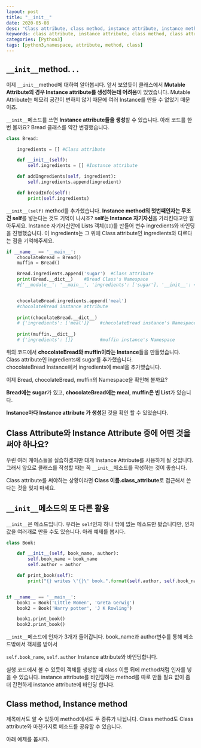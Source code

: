 ```yaml
---
layout: post
title: "__init__"
date: 2020-05-08
desc: "Class attribute, class method, instance attribute, instance method"
keywords: class attribute, instance attribute, class method, class attribute
categories: [Python3]
tags: [python3,namespace, attribute, method, class]
---
```


## `__init__`method. . .

이제 `__init__`method에 대하여 알아봅시다. 앞서 보았듯이 클래스에서 **Mutable Attribute의 경우 Instance attribute를 생성하는데 어려움**이 있었습니다. Mutable Attribute는 메모리 공간이 변하지 않기 때문에 여러 Instance를 만들 수 없었기 때문이죠. 

`__init__`메소드를 쓰면 **Instance attribute들을 생성**할 수 있습니다. 아래 코드를 한 번 볼까요? Bread 클래스를 약간 변경했습니다. 

```python
class Bread:

    ingredients = [] #Class attribute

    def __init__(self):
        self.ingredients = [] #Instance attribute

    def addIngredients(self, ingredient):
        self.ingredients.append(ingredient)

    def breadInfo(self):
        print(self.ingredients)
```

`__init__(self)` method를 추가했습니다. **Instance method의 첫번째인자는 무조건 self**를 넣는다는 것도 기억이 나시죠? s**elf는 Instance 자기자신**을 가리킨다고만 알아두세요.  Instance 자기자신안에 Lists 객체(`[]`)를 만들어 변수 ingredients와 바인딩을 진행했습니다. 이 ingredients는 그 위에 Class attribute인 ingredients와 다르다는 점을 기억해주세요.



~~~python
if __name__ == '__main__':
    chocolateBread = Bread()
    muffin = Bread()

    Bread.ingredients.append('sugar')  #Class attribute
    print(Bread.__dict__)    #Bread Class's Namespace
    #{'__module__': '__main__', 'ingredients': ['sugar'], '__init__': <function Bread.__init__ at 0x00000226FADE6CA0>, ....


    chocolateBread.ingredients.append('meal') 
    #chocolateBread instance attribute
    
    print(chocolateBread.__dict__)  
    # {'ingredients': ['meal']}    #chocolateBread instance's Namespace
    
    print(muffin.__dict__)       
    # {'ingredients': []}          #muffin instance's Namespace
~~~

위의 코드에서 **chocolateBread와 muffin이라는 Instance**들을 만들었습니다.<br>Class attribute인 ingredients에 sugar를 추가했습니다. <br>chocolateBread Instance에서 ingredients에 meal을 추가했습니다. 



이제 Bread, chocolateBread, muffin의 Namespace을 확인해 볼까요? 

**Bread에는 sugar**가 있고, **chocolateBread에는 meal**, **muffin은 빈 List**가 있습니다. 

**Instance마다 Instance attribute 가 생성**된 것을 확인 할 수 있었습니다. 



## Class Attribute와 Instance Attribute 중에 어떤 것을 써야 하나요? 

우린 여러 케이스들을 실습하겠지만 대개 Instance Attribute를 사용하게 될 것입니다. 그래서 앞으로 클래스를 작성할 때는 꼭 `__init__`메소드를 작성하는 것이 좋습니다. 

Class attribute를 써야하는 상황이라면 **Class 이름.class_attribute**로 접근해서 쓴다는 것을 잊지 마세요.



## `__init__`메소드의 또 다른 활용

`__init__`은 메소드입니다. 우리는 `self`인자 하나 밖에 없는 메소드만 봤습니다만, 인자값을 여러개로 만들 수도 있습니다.  아래 예제를 봅시다. 

```python
class Book:

    def __init__(self, book_name, author):
        self.book_name = book_name
        self.author = author

    def print_book(self):
        print("{} writes \'{}\' book.".format(self.author, self.book_name))


if __name__ == '__main__':
    book1 = Book('Little Women', 'Greta Gerwig')
    book2 = Book('Harry potter', 'J K Rowling')

    book1.print_book()
    book2.print_book()
```

`__init__`메소드에 인자가 3개가 들어갑니다. book_name과 author변수를 통해 메소드밖에서 객체를 받아서

`self.book_name`, `self.author` Instance attribute와 바인딩합니다.



실행 코드에서 볼 수 있듯이 객체를 생성할 때 class 이름 뒤에 method처럼 인자를 넣을 수 있습니다. instance attribute를 바인딩하는 method를 따로 만들 필요 없이 좀 더 간편하게 instance attribute에 바인딩 합니다. 



## Class method, Instance method

제목에서도 알 수 있듯이 method에서도 두 종류가 나뉩니다.  Class method도 Class attribute와 마찬가지로 메소드를 공유할 수 있습니다. 

아래 예제를 봅시다. 





